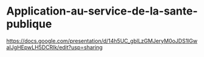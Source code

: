 # Application-au-service-de-la-sante-publique


https://docs.google.com/presentation/d/14h5UC_gblLzGMJeryM0oJDS1lGwaIJgHEpwLH5DCRlk/edit?usp=sharing
